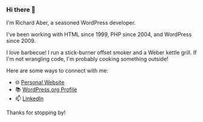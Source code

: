 ### Hi there 👋

<!--
**richaber/richaber** is a ✨ _special_ ✨ repository because its `README.md` (this file) appears on your GitHub profile.

Here are some ideas to get you started:

- 🔭 I’m currently working on ...
- 🌱 I’m currently learning ...
- 👯 I’m looking to collaborate on ...
- 🤔 I’m looking for help with ...
- 💬 Ask me about ...
- 📫 How to reach me: ...
- 😄 Pronouns: ...
- ⚡ Fun fact: ...
-->

I'm Richard Aber, a seasoned WordPress developer.

I've been working with HTML since 1999, PHP since 2004, and WordPress since 2009.

I love barbecue! I run a stick-burner offset smoker and a Weber kettle grill. If I'm not wrangling code, I'm probably cooking something outside!

Here are some ways to connect with me:

- 🌐 [Personal Website](https://richaber.com/richard-abers-resume/)
- 📚 [WordPress.org Profile](https://profiles.wordpress.org/richaber/)
- 📫 [LinkedIn](https://www.linkedin.com/in/richaber/)

Thanks for stopping by!
